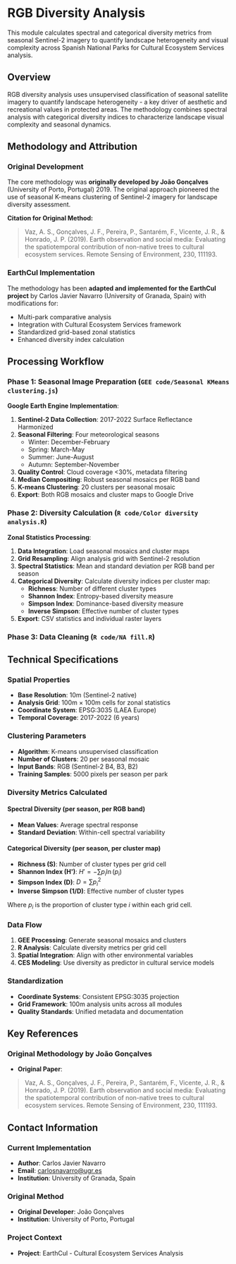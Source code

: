 # RGB Diversity Analysis

This module calculates spectral and categorical diversity metrics from seasonal Sentinel-2 imagery to quantify landscape heterogeneity and visual complexity across Spanish National Parks for Cultural Ecosystem Services analysis.

## Overview

RGB diversity analysis uses unsupervised classification of seasonal satellite imagery to quantify landscape heterogeneity - a key driver of aesthetic and recreational values in protected areas. The methodology combines spectral analysis with categorical diversity indices to characterize landscape visual complexity and seasonal dynamics.

## Methodology and Attribution

### Original Development
The core methodology was **originally developed by João Gonçalves** (University of Porto, Portugal) 2019. The original approach pioneered the use of seasonal K-means clustering of Sentinel-2 imagery for landscape diversity assessment.

**Citation for Original Method:**
> Vaz, A. S., Gonçalves, J. F., Pereira, P., Santarém, F., Vicente, J. R., & Honrado, J. P. (2019). Earth observation and social media: Evaluating the spatiotemporal contribution of non-native trees to cultural ecosystem services. Remote Sensing of Environment, 230, 111193.

### EarthCul Implementation
The methodology has been **adapted and implemented for the EarthCul project** by Carlos Javier Navarro (University of Granada, Spain) with modifications for:
- Multi-park comparative analysis
- Integration with Cultural Ecosystem Services framework
- Standardized grid-based zonal statistics
- Enhanced diversity index calculation



## Processing Workflow

### Phase 1: Seasonal Image Preparation (`GEE code/Seasonal KMeans clustering.js`)

**Google Earth Engine Implementation**:
1. **Sentinel-2 Data Collection**: 2017-2022 Surface Reflectance Harmonized
2. **Seasonal Filtering**: Four meteorological seasons
   - Winter: December-February
   - Spring: March-May  
   - Summer: June-August
   - Autumn: September-November
3. **Quality Control**: Cloud coverage <30%, metadata filtering
4. **Median Compositing**: Robust seasonal mosaics per RGB band
5. **K-means Clustering**: 20 clusters per seasonal mosaic
6. **Export**: Both RGB mosaics and cluster maps to Google Drive

### Phase 2: Diversity Calculation (`R code/Color diversity analysis.R`)

**Zonal Statistics Processing**:
1. **Data Integration**: Load seasonal mosaics and cluster maps
2. **Grid Resampling**: Align analysis grid with Sentinel-2 resolution
3. **Spectral Statistics**: Mean and standard deviation per RGB band per season
4. **Categorical Diversity**: Calculate diversity indices per cluster map:
   - **Richness**: Number of different cluster types
   - **Shannon Index**: Entropy-based diversity measure
   - **Simpson Index**: Dominance-based diversity measure  
   - **Inverse Simpson**: Effective number of cluster types
5. **Export**: CSV statistics and individual raster layers

### Phase 3: Data Cleaning (`R code/NA fill.R`)


## Technical Specifications

### Spatial Properties
- **Base Resolution**: 10m (Sentinel-2 native)
- **Analysis Grid**: 100m × 100m cells for zonal statistics
- **Coordinate System**: EPSG:3035 (LAEA Europe)
- **Temporal Coverage**: 2017-2022 (6 years)

### Clustering Parameters
- **Algorithm**: K-means unsupervised classification
- **Number of Clusters**: 20 per seasonal mosaic
- **Input Bands**: RGB (Sentinel-2 B4, B3, B2)
- **Training Samples**: 5000 pixels per season per park

### Diversity Metrics Calculated

#### Spectral Diversity (per season, per RGB band)
- **Mean Values**: Average spectral response
- **Standard Deviation**: Within-cell spectral variability

#### Categorical Diversity (per season, per cluster map)
- **Richness (S)**: Number of cluster types per grid cell
- **Shannon Index (H')**: $H' = -\sum p_i \ln(p_i)$
- **Simpson Index (D)**: $D = \sum p_i^2$ 
- **Inverse Simpson (1/D)**: Effective number of cluster types

Where $p_i$ is the proportion of cluster type $i$ within each grid cell.


### Data Flow
1. **GEE Processing**: Generate seasonal mosaics and clusters
2. **R Analysis**: Calculate diversity metrics per grid cell
3. **Spatial Integration**: Align with other environmental variables
4. **CES Modeling**: Use diversity as predictor in cultural service models

### Standardization
- **Coordinate Systems**: Consistent EPSG:3035 projection
- **Grid Framework**: 100m analysis units across all modules
- **Quality Standards**: Unified metadata and documentation

## Key References

### Original Methodology by João Gonçalves
- **Original Paper**:
> Vaz, A. S., Gonçalves, J. F., Pereira, P., Santarém, F., Vicente, J. R., & Honrado, J. P. (2019). Earth observation and social media: Evaluating the spatiotemporal contribution of non-native trees to cultural ecosystem services. Remote Sensing of Environment, 230, 111193.

## Contact Information

### Current Implementation
- **Author**: Carlos Javier Navarro
- **Email**: carlosnavarro@ugr.es
- **Institution**: University of Granada, Spain

### Original Method
- **Original Developer**: João Gonçalves
- **Institution**: University of Porto, Portugal

### Project Context
- **Project**: EarthCul - Cultural Ecosystem Services Analysis
